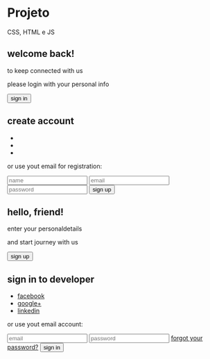 # Projeto
CSS, HTML e JS
<!DOCTYPE html>
<html lang="pt-br">
<head>
    <meta charset="UTF-8">
    <meta name="viewport" content="width=device-width, initial-scale=1.0">
    <meta http-equiv="X-UA-Compatible" content="ie=edge">
    <title>Login</title>
    <link rel="stylesheet" href="css/style.css">
	<link rel="stylesheet" href="https://use.fontawesome.com/releases/v5.8.2/css/all.css"
        integrity="sha384-oS3vJWv+0UjzBfQzYUhtDYW+Pj2yciDJxpsK1OYPAYjqT085Qq/1cq5FLXAZQ7Ay" crossorigin="anonymouns">
</head>
<body>
    <div class="container">
        <div class="content first-content">
            <div class="first-column">
                <h2 class="title">welcome back!</h2>
                <p class="description description-primary">to keep connected with us</p>
                <p class="description description-primary">please login with your personal info</p>
                <button class="btn btn-primary">sign in</button>
            </div>
            <div class="second-column">
                <h2 class="title title-second">create account</h2>
                <div class="social-media">
                    <ul class="list-social-media">
                        <li class="item-social-media">
							<a href="#"><i class="fab fa-facebook-f"></i></a>
						</li>
                        <li class="item-social-media">
							<a href="#"><i class="fab fa-google-plus-g"></i></a>
						</li>
                        <li class="item-social-media">
							<a href="#"><i class="fab fa-linkedin-in"></i></a>
						</li>
                    </ul>
                </div><!-- social midia -->
                <p class="description description-second">or use yout email for registration:</p>
                <form class="form">
				<label class="label-input" for="">
					<i class="fas fa-user icon-modify"></i>
                    <input type="text" placeholder="name">
				</label>
				<label class="label-input" for="">
					<i class="far fa-envelope icon-modify"></i>
                    <input type="email" placeholder="email">
				</label>
				<label class="label-input" for="">
				<i class="fas fa-unlock icon-modify"></i>
                    <input type="password" placeholder="password">
				</label>
                    <button class="btn btn-second">sign up</button>
                </form>
            </div><!-- second column -->
        </div><!-- first content -->
        <div class="content second-content">
         <div class="first-column">
                <h2 class="title">hello, friend!</h2>
                <p class="description">enter your personaldetails</p>
                <p class="description">and start journey with us</p>
                <button class="btn">sign up</button>
            </div>
            <div class="second-column">
                <h2 class="title">sign in to developer</h2>
                <div class="social-media">
                    <ul>
                        <li><a href="#">facebook</a></li>
                        <li><a href="#">google+</a></li>
                        <li><a href="#">linkedin</a></li>
                    </ul>
                </div><!-- social midia -->
                <p class="description">or use yout email account:</p>
                <form class="form">
                    <input type="email" placeholder="email">
                    <input type="password" placeholder="password">
                    <a href="#">forgot your password?</a>
                    <button class="btn">sign in</button>
                </form>
            </div><!-- second column -->
        </div><!-- second content -->
    </div>
</body>
</html>
